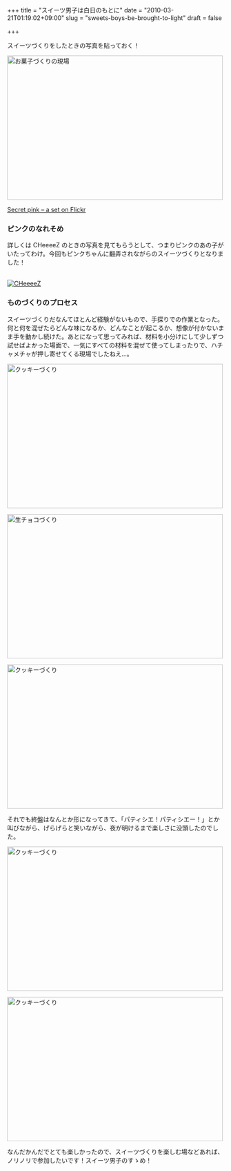 +++
title = "スイーツ男子は白日のもとに"
date = "2010-03-21T01:19:02+09:00"
slug = "sweets-boys-be-brought-to-light"
draft = false

+++

<p>スイーツづくりをしたときの写真を貼っておく！</p>
<p><a href="http://www.flickr.com/photos/june29/4413575634/" title="お菓子づくりの現場 by june29, on Flickr"><img src="http://farm3.static.flickr.com/2764/4413575634_21f4290118.jpg" width="500" height="334" alt="お菓子づくりの現場" /></a></p>
<p><a href="http://www.flickr.com/photos/june29/sets/72157623446183899/" title="Secret pink - a set on Flickr">Secret pink &#8211; a set on Flickr</a></p>
<h3>ピンクのなれそめ</h3>
<p>詳しくは CHeeeeZ のときの写真を見てもらうとして、つまりピンクのあの子がいたってわけ。今回もピンクちゃんに翻弄されながらのスイーツづくりとなりました！</p>
<p><a href="http://www.flickr.com/photos/june29/sets/72157623352224069/" title="CHeeeeZ - a set on Flickr"><br />
<img src="http://img.skitch.com/20100320-fa2ydpy8q4fnjq73at5ru4cu7y.png" alt="CHeeeeZ" /><br />
</a></p>
<h3>ものづくりのプロセス</h3>
<p>スイーツづくりだなんてほとんど経験がないもので、手探りでの作業となった。何と何を混ぜたらどんな味になるか、どんなことが起こるか、想像が付かないまま手を動かし続けた。あとになって思ってみれば、材料を小分けにして少しずつ試せばよかった場面で、一気にすべての材料を混ぜて使ってしまったりで、ハチャメチャが押し寄せてくる現場でしたねえ…。</p>
<p><a href="http://www.flickr.com/photos/june29/4413574026/" title="クッキーづくり by june29, on Flickr"><img src="http://farm5.static.flickr.com/4032/4413574026_3aeac98e55.jpg" width="500" height="334" alt="クッキーづくり" /></a></p>
<p><a href="http://www.flickr.com/photos/june29/4412804565/" title="生チョコづくり by june29, on Flickr"><img src="http://farm3.static.flickr.com/2677/4412804565_9cfc460126.jpg" width="500" height="334" alt="生チョコづくり" /></a></p>
<p><a href="http://www.flickr.com/photos/june29/4412806999/" title="クッキーづくり by june29, on Flickr"><img src="http://farm3.static.flickr.com/2790/4412806999_9afbc23cb4.jpg" width="500" height="334" alt="クッキーづくり" /></a></p>
<p>それでも終盤はなんとか形になってきて、「パティシエ！パティシエー！」とか叫びながら、げらげらと笑いながら、夜が明けるまで楽しさに没頭したのでした。</p>
<p><a href="http://www.flickr.com/photos/june29/4413579224/" title="クッキーづくり by june29, on Flickr"><img src="http://farm5.static.flickr.com/4002/4413579224_0eef43e0b2.jpg" width="500" height="334" alt="クッキーづくり" /></a></p>
<p><a href="http://www.flickr.com/photos/june29/4412811755/" title="クッキーづくり by june29, on Flickr"><img src="http://farm5.static.flickr.com/4040/4412811755_62f0759f64.jpg" width="500" height="334" alt="クッキーづくり" /></a></p>
<p>なんだかんだでとても楽しかったので、スイーツづくりを楽しむ場などあれば、ノリノリで参加したいです！スイーツ男子のすゝめ！</p>
